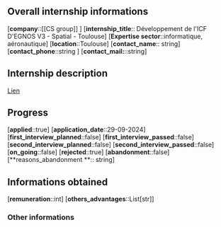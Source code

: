 ## Overall internship informations
[**company**::[[CS group]] ]
[**internship_title**:: Développement de l'ICF D'EGNOS V3 - Spatial - Toulouse]
[**Expertise sector**::informatique, aéronautique]
[**location**::Toulouse]
[**contact_name**:: string]
[**contact_phone**::string ]
[**contact_mail:**::string]
## Internship description
[Lien](https://www.optioncarriere.com/jobad/fre074ed1948c7e12254c10676757cc4e4)

## Progress
[**applied**::true]
[**application_date**::29-09-2024]
[**first_interview_planned**::false]
[**first_interview_passed**::false]
[**second_interview_planned**::false]
[**second_interview_passed**::false]
[**on_going**::false]
[**rejected**::true]
[**abandonment**::false]
[**reasons_abandonment **:: string]

## Informations obtained
[**remuneration**::int]
[**others_advantages**::List[str]]


### Other informations